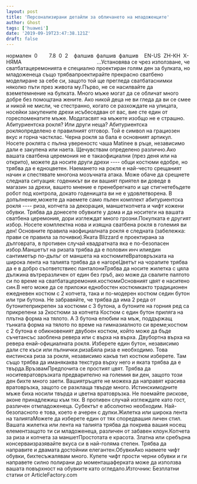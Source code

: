 ```yaml
---
layout: post
title: 'Персонализирани детайли за обличането на младоженците'
author: Ghost
tags: ['huawei']
date: '2019-09-19T23:47:38.121Z'
draft: false
---
```


нормален  0        7.8  0  2    фалшив  фалшив  фалшив    EN-US  ZH-КН  X-НЯМА                                                    ...Установява се чрез използване, че сватбатацеремонията е специално проектиран голям ден за булката, но младоженеца също трябвапроектирайте прекрасно сватбено моделиране за себе си, защото той ще прегледа сватбатаснимки няколко пъти през живота му.Първо, не се насилвайте да вземетемнение на булката. Много мъже могат да се обличат много добре без помощтана жените. Ако никой деца не ви гледа да ви се смее и никой не мисли, че стестранно, когато се разхождате на улицата, носейки закупените дрехи исъбеседван от вас, вие сте един от гореспоменатите мъже. Модатасвят на мъжете изобщо не е страшно. Абитуриентска рокля? Или други неща? Абитуриентска рокляопределено е правилният отговор. Той е символ на грациозен вкус и горна частклас. Черна рокля за бала е основният артикул. Носете роклята с пълна увереностс чаша Matinee в ръце, независимо дали е закупена или наета. Щечувствам определено различно.Ако вашата сватбена церемония не е такаофициални (през деня или на открито), можете да носите други дрехи ---- общи костюми едобре, но трябва да е едноцветен. Наемането на рокля е най-често срещаният начин и спестявате многона мозъчната атака. Може обаче да срещнете следната ситуация: годеникът ви еи вашият приятел ви доведе в магазин за дрехи, вашето мнение е пренебрегнато и ще стигнетебъдете робот под контрола, докато годеницата ви не е удовлетворена. В допълнение,можете да наемете само пълен комплект абитуриентска рокля ---- риза, копчета за декорация, маншеткопчета и чифт кожени обувки. Трябва да донесете обувките у дома и да носитеги на вашата сватбена церемония, дори изглеждат много грозни.Покупката е другият избор. Носете комплектна нова и изящна сватбена рокля в големия ви ден! Основните правила наофициалната рокля е следната (забележка: прави се правила за почивки).Яката Blizzard е проектирана за дълговрата, в противен случай квадратната яка е по-безопасен избор.Маншетът на ризата трябва да е половин инч илиедин сантиметър по-дълъг от маншета на костюмитеВратовръзката на широка лента на талията трябва да е нагореЦветът на чорапите трябва да е в добро съответствиес панталониТрябва да носите жилетка с цяла дължина вътреразличен от един без гръб, ако може да свалите палтото си по време на сватбатацеремония.костюмиОсновният цвят е наситено син.В него може да се приложи еднобостен костюмкакто традиционен ежедневен костюм с 2 копчета, така и по-модерен костюм седин бутон или три бутона. Не забравяйте, че трябва да има 2 реда от бутонитеприкрепен за костюми с 3 бутона, а бутоните на горния ред са прикрепени за 2костюми за копчета Костюм с един бутон приляга на плътна форма на тялото. А 3 бутона елюбим на мъж, поддържащ тънката форма на тялото по време на гимназиалното си време;костюм с 2 бутона е обикновеният двубоен костюм, който може да бъде съчетансъс заоблена ревера или с върха на върха. Двубортна върха на ревера енай-официалната рокля. Изберете един бутон, независимо дали сте къси или пълнички.ризаБяла риза е необходимо. Това еистинска риза за рокля, независимо какъв тип костюм изберете. Там също трябва да иманякаква текстура върху него и яката трябва да е твърда.ВръзвамПредпочита се простият цвят. Трябва да носитевратовръзката предварително на големия ви ден, защото този ден бихте много заети. Вашиятръцете не можеха да направят красива вратовръзка, защото се разклаща твърде много. Истинскимодните мъже биха носили твърда и цветна вратовръзка. Не поемайте рискове, аконе принадлежиш към тях. В противен случай изглеждате като гост, различен отмладоженеца. Субектът е абсолютно необходим. Най-безопасното е това, което е aчерен с дупки.Жилетка или широка лента на талиятаМожете да изберете един от тях споредвашия личен стил. Вашата жилетка или лента на талията трябва да покрива вашия носещ елементзащото ти си младоженеца, различен от забавен клоун.Копчета за риза и копчета за маншетПростотата е красота. Златна или сребърна консерваизразявайте вкуса си в най-голяма степен. Трябва да направите и двамата достойнии елегантен.ОбувкиАко наемете чифт обувки, бихтесъжалявам много. Купете чифт прости черни обувки и ги направете силно полирани до моменташаферката може да използва вашата повърхност на обувките като огледало.Източник: Безплатни статии от ArticleFactory.com
